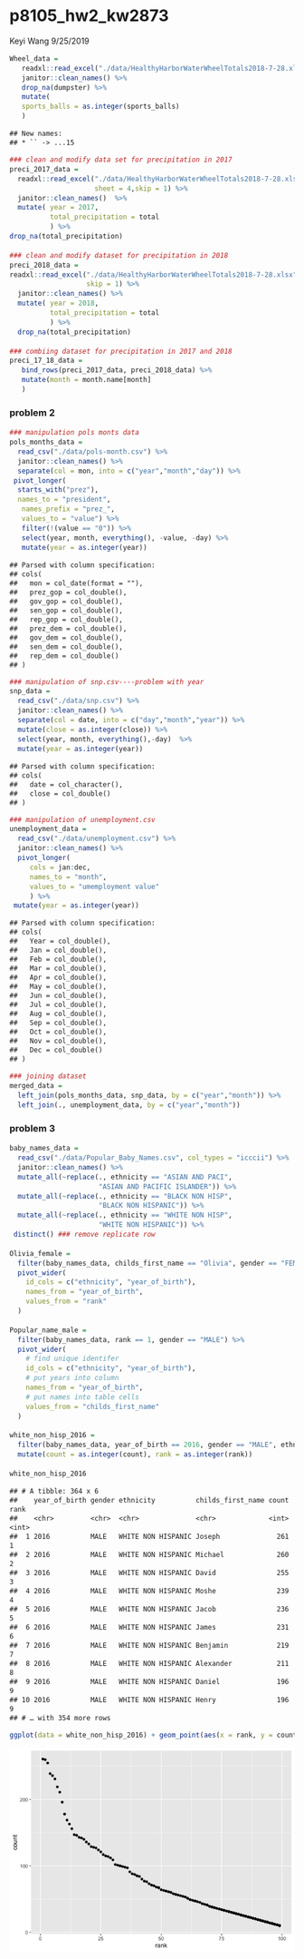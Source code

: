 p8105\_hw2\_kw2873
================
Keyi Wang
9/25/2019

``` r
Wheel_data = 
   readxl::read_excel("./data/HealthyHarborWaterWheelTotals2018-7-28.xlsx",sheet = 1) %>%
   janitor::clean_names() %>%
   drop_na(dumpster) %>%
   mutate(
   sports_balls = as.integer(sports_balls) 
   )
```

    ## New names:
    ## * `` -> ...15

``` r
### clean and modify data set for precipitation in 2017
preci_2017_data =
  readxl::read_excel("./data/HealthyHarborWaterWheelTotals2018-7-28.xlsx",
                     sheet = 4,skip = 1) %>%
  janitor::clean_names()  %>%
  mutate( year = 2017,
          total_precipitation = total
          ) %>%
drop_na(total_precipitation) 

### clean and modify dataset for precipitation in 2018
preci_2018_data =
readxl::read_excel("./data/HealthyHarborWaterWheelTotals2018-7-28.xlsx",sheet = 3, 
                   skip = 1) %>%
  janitor::clean_names() %>%
  mutate( year = 2018,
          total_precipitation = total
          ) %>%
  drop_na(total_precipitation)  

### combiing dataset for precipitation in 2017 and 2018 
preci_17_18_data =
   bind_rows(preci_2017_data, preci_2018_data) %>%
   mutate(month = month.name[month]
   )
```

### problem 2

``` r
### manipulation pols monts data
pols_months_data = 
  read_csv("./data/pols-month.csv") %>%
  janitor::clean_names() %>%
  separate(col = mon, into = c("year","month","day")) %>%
 pivot_longer(
  starts_with("prez"),
  names_to = "president",
   names_prefix = "prez_",
   values_to = "value") %>%
   filter(!(value == "0")) %>%   
   select(year, month, everything(), -value, -day) %>%
   mutate(year = as.integer(year))
```

    ## Parsed with column specification:
    ## cols(
    ##   mon = col_date(format = ""),
    ##   prez_gop = col_double(),
    ##   gov_gop = col_double(),
    ##   sen_gop = col_double(),
    ##   rep_gop = col_double(),
    ##   prez_dem = col_double(),
    ##   gov_dem = col_double(),
    ##   sen_dem = col_double(),
    ##   rep_dem = col_double()
    ## )

``` r
### manipulation of snp.csv----problem with year 
snp_data = 
  read_csv("./data/snp.csv") %>%
  janitor::clean_names() %>%
  separate(col = date, into = c("day","month","year")) %>%
  mutate(close = as.integer(close)) %>%
  select(year, month, everything(),-day)  %>%
  mutate(year = as.integer(year))
```

    ## Parsed with column specification:
    ## cols(
    ##   date = col_character(),
    ##   close = col_double()
    ## )

``` r
### manipulation of unemployment.csv
unemployment_data = 
  read_csv("./data/unemployment.csv") %>%
  janitor::clean_names() %>%
  pivot_longer(
     cols = jan:dec,
     names_to = "month",
     values_to = "umemployment value"
     ) %>%
 mutate(year = as.integer(year))
```

    ## Parsed with column specification:
    ## cols(
    ##   Year = col_double(),
    ##   Jan = col_double(),
    ##   Feb = col_double(),
    ##   Mar = col_double(),
    ##   Apr = col_double(),
    ##   May = col_double(),
    ##   Jun = col_double(),
    ##   Jul = col_double(),
    ##   Aug = col_double(),
    ##   Sep = col_double(),
    ##   Oct = col_double(),
    ##   Nov = col_double(),
    ##   Dec = col_double()
    ## )

``` r
### joining dataset
merged_data = 
  left_join(pols_months_data, snp_data, by = c("year","month")) %>% 
  left_join(., unemployment_data, by = c("year","month"))
```

### problem 3

``` r
baby_names_data = 
  read_csv("./data/Popular_Baby_Names.csv", col_types = "icccii") %>% 
  janitor::clean_names() %>%
  mutate_all(~replace(., ethnicity == "ASIAN AND PACI", 
                      "ASIAN AND PACIFIC ISLANDER")) %>% 
  mutate_all(~replace(., ethnicity == "BLACK NON HISP", 
                      "BLACK NON HISPANIC")) %>% 
  mutate_all(~replace(., ethnicity == "WHITE NON HISP", 
                      "WHITE NON HISPANIC")) %>% 
 distinct() ### remove replicate row

Olivia_female =
  filter(baby_names_data, childs_first_name == "Olivia", gender == "FEMALE") %>% 
  pivot_wider(
    id_cols = c("ethnicity", "year_of_birth"),
    names_from = "year_of_birth",
    values_from = "rank"
  )

Popular_name_male = 
  filter(baby_names_data, rank == 1, gender == "MALE") %>% 
  pivot_wider(
    # find unique identifer
    id_cols = c("ethnicity", "year_of_birth"),
    # put years into column
    names_from = "year_of_birth",
    # put names into table cells
    values_from = "childs_first_name"
  )

white_non_hisp_2016 = 
  filter(baby_names_data, year_of_birth == 2016, gender == "MALE", ethnicity == "WHITE NON HISPANIC") %>% 
  mutate(count = as.integer(count), rank = as.integer(rank))

white_non_hisp_2016
```

    ## # A tibble: 364 x 6
    ##    year_of_birth gender ethnicity          childs_first_name count  rank
    ##    <chr>         <chr>  <chr>              <chr>             <int> <int>
    ##  1 2016          MALE   WHITE NON HISPANIC Joseph              261     1
    ##  2 2016          MALE   WHITE NON HISPANIC Michael             260     2
    ##  3 2016          MALE   WHITE NON HISPANIC David               255     3
    ##  4 2016          MALE   WHITE NON HISPANIC Moshe               239     4
    ##  5 2016          MALE   WHITE NON HISPANIC Jacob               236     5
    ##  6 2016          MALE   WHITE NON HISPANIC James               231     6
    ##  7 2016          MALE   WHITE NON HISPANIC Benjamin            219     7
    ##  8 2016          MALE   WHITE NON HISPANIC Alexander           211     8
    ##  9 2016          MALE   WHITE NON HISPANIC Daniel              196     9
    ## 10 2016          MALE   WHITE NON HISPANIC Henry               196     9
    ## # … with 354 more rows

``` r
ggplot(data = white_non_hisp_2016) + geom_point(aes(x = rank, y = count))
```

![](p8105_hw2_kw2873_files/figure-gfm/unnamed-chunk-4-1.png)<!-- -->
